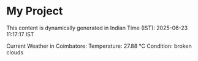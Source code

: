 # My Project

This content is dynamically generated in Indian Time (IST): 2025-06-23 11:17:17 IST


Current Weather in Coimbatore:
Temperature: 27.88 °C
Condition: broken clouds
